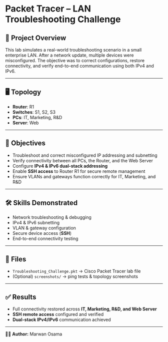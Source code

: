 # Packet Tracer – LAN Troubleshooting Challenge

## 📌 Project Overview
This lab simulates a real-world troubleshooting scenario in a small enterprise LAN. After a network update, multiple devices were misconfigured. The objective was to correct configurations, restore connectivity, and verify end-to-end communication using both IPv4 and IPv6.

---

## 🖥️ Topology
- **Router**: R1  
- **Switches**: S1, S2, S3  
- **PCs**: IT, Marketing, R&D  
- **Server**: Web  

---

## 🎯 Objectives
- Troubleshoot and correct misconfigured IP addressing and subnetting  
- Verify connectivity between all PCs, the Router, and the Web Server  
- Configure **IPv4 & IPv6 dual-stack addressing**  
- Enable **SSH access** to Router R1 for secure remote management  
- Ensure VLANs and gateways function correctly for IT, Marketing, and R&D  

---

## 🛠️ Skills Demonstrated
- Network troubleshooting & debugging  
- IPv4 & IPv6 subnetting  
- VLAN & gateway configuration  
- Secure device access (**SSH**)  
- End-to-end connectivity testing  

---

## 📂 Files
- `Troubleshooting_Challenge.pkt` → Cisco Packet Tracer lab file  
- (Optional) `screenshots/` → ping tests & topology screenshots  

---

## ✅ Results
- Full connectivity restored across **IT, Marketing, R&D, and Web Server**  
- **SSH remote access** configured and verified  
- **Dual-stack IPv4/IPv6** communication achieved  

---

👨‍💻 **Author:** Marwan Osama  
